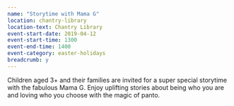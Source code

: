 ```yaml
---
name: "Storytime with Mama G"
location: chantry-library
location-text: Chantry Library
event-start-date: 2019-04-12
event-start-time: 1300
event-end-time: 1400
event-category: easter-holidays
breadcrumb: y
---
```


Children aged 3+ and their families are invited for a super special storytime with the fabulous Mama G. Enjoy uplifting stories about being who you are and loving who you choose with the magic of panto.
